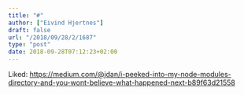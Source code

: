 ```yaml
---
title: "#"
author: ["Eivind Hjertnes"]
draft: false
url: "/2018/09/28/2/1687"
type: "post"
date: 2018-09-28T07:12:23+02:00
---
```


Liked:
<https://medium.com/@jdan/i-peeked-into-my-node-modules-directory-and-you-wont-believe-what-happened-next-b89f63d21558>
